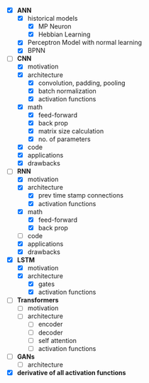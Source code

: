- [x] **ANN**
	- [x] historical models
		- [x] MP Neuron
		- [x] Hebbian Learning
	- [x] Perceptron Model with normal learning
	- [x] BPNN
- [ ] **CNN**
	- [x] motivation
	- [x] architecture
		- [x] convolution, padding, pooling
		- [x] batch normalization
		- [x] activation functions
	- [x] math
		- [x] feed-forward
		- [x] back prop
		- [x] matrix size calculation
		- [x] no. of parameters
	- [x] code
	- [x] applications
	- [x] drawbacks
- [ ] **RNN**
	- [x] motivation
	- [x] architecture
		- [x] prev time stamp connections
		- [x] activation functions
	- [x] math
		- [x] feed-forward
		- [x] back prop
	- [ ] code
	- [x] applications
	- [x] drawbacks
- [x] **LSTM**
	- [x] motivation
	- [x] architecture
		- [x] gates
		- [x] activation functions
- [ ] **Transformers**
	- [ ] motivation
	- [ ] architecture
		- [ ] encoder
		- [ ] decoder
		- [ ] self attention
		- [ ] activation functions
- [ ] **GANs**
	- [ ] architecture
- [x] **derivative of all activation functions**
